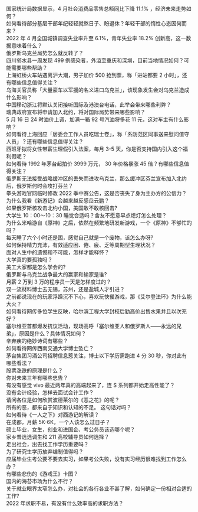 国家统计局数据显示，4 月社会消费品零售总额同比下降 11.1% ，经济未来走势如何？  
如何看待部分基层干部年纪轻轻就熬日子、盼退休？年轻干部的惰性心态因何而来？  
2022 年 4 月全国城镇调查失业率升至 6.1%，青年失业率 18.2% 创新高，这一数据意味着什么？  
俄罗斯乌克兰局势怎么就反转了？  
四川邻水县一周发现 499 例感染者，外溢至重庆和深圳，目前当地情况如何？可能需要哪些帮助？  
上海虹桥火车站遇离沪大潮，男子加价 500 抢到票，称「进站都要 2 小时」，还有哪些信息值得关注？  
乌海关官员称「大量豪车以军援的名义进口乌克兰」，该现象发生会对乌克兰造成什么影响？  
中国移动浙江将默认关闭接听国际及港澳台电话，此举会带来哪些利弊？  
瑞典政府宣布将申请加入北约，将对国际局势带来哪些影响？  
5 月 16 日 24 时油价上调，加满一箱 92 号汽油将多花 11 元，这对车主有什么影响？  
如何看待上海回应「居委会工作人员吃瑞士卷」，称「系防范区同事送来慰问值守人员」？还有哪些信息值得关注？  
西班牙拟将女性带薪生理假引入法案，每月 3-5 天，你是否支持国内引入这个福利假呢？  
如何看待 1992 年茅台起拍价 3999 万元， 30 年价格暴涨 45 倍？有哪些信息值得关注？  
俄罗斯无法接受战略缓冲区的丢失而进攻乌克兰，那么缓冲区芬兰宣布加入北约后，俄罗斯何时会攻打芬兰？  
拳头游戏官网临时修改 2022 季中赛公告，这是否丧失了身为主办方的公信力？  
为什么我看《新游记》会越来越反感岳云鹏？  
如果俄罗斯核攻击北约小国，美国敢不敢核回击?  
大学生 10：00～10：30 睡觉合适吗？舍友不愿意早点熄灯怎么处理？  
为什么米哈游自《原神》之后，依然在频繁地研发新游戏，一个《原神》不够忙的吗？  
每天睡了六个小时还是困，感觉自己就是一个废物，该怎么办呀?  
如何保持精力充沛，有效适应困、倦、疲、乏等周期型生理状况？  
面对人生中的遗憾和不可能，怎样才能释怀？  
大学真的要孤独吗？  
美工大家都是怎么学会的?  
俄罗斯与乌克兰战争最大的赢家和输家是谁?  
月薪 2 万到 3 万的程序员一天是怎样度过的？  
双一流材料博士去无锡，苏州，还是盐城人才引进？  
之前都说现在的玩家浮躁沉不下心，喜欢玩快餐游戏，那《艾尔登法环》为什么能大火？  
如何看待网传多位学生反映，哈尔滨工程大学封校后勤高价出售水果并且以次充好？  
塞尔维亚首都爆发抗议活动，现场高呼「塞尔维亚人和俄罗斯人——永远的兄弟」，原因是什么？具体情况如何？  
辛弃疾的绝妙诗词有哪些？  
如何看待网传西南交通大学博士坠亡？  
茅台集团习酒公司招聘信息惹关注，博士以下学历需跑进 4 分 30 秒，你对此有哪些看法？  
股票涨跌的原理是什么？  
你对未来三年有哪些忠告？  
有没有感觉 vivo 最近两年真的高端起来了，连 S 系列都开始走高性能了？  
没有会计经验，怎样去面试会计工作？  
请问各位是如何欣赏波德莱尔的《恶之花》的呢？  
所有的恶，都来自于知识和认知的不足。 这句话对吗？  
如何看待《一人之下》对西游记的解读？  
在成都，月薪 5K-6K，一个人该怎么过日子？  
硕士毕业，女生，创业和进国企、考公务员该选哪个呢？  
家乡普选选调生和 211 高校辅导员如何选择？  
走出社会，出去找工作学历重要吗？  
为了研究生学历放弃编制值得吗？  
应届毕业生考公要不要去实习，如果考公失败，没有实习经历很难找到工作怎么办？  
有哪些悲伤的《游戏王》卡图？  
国内的海苔市场为什么不行？  
关于就业眼界太窄怎么办，对社会的各行各业不甚了解，如何确定一份相对合适的工作?  
2022 年求职不易，有没有什么效率高的求职方法？  
